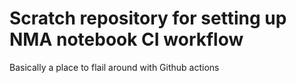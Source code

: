 # Scratch repository for setting up NMA notebook CI workflow

Basically a place to flail around with Github actions
